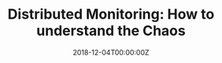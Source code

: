 ---
title: 'Distributed Monitoring: How to understand the Chaos'
date: 2018-12-04T00:00:00Z
slide: ""
embedSlide: ""
video: https://www.youtube.com/watch?v=9vbB0SxVFxs
embedVideo: https://www.youtube.com/embed/9vbB0SxVFxs
eventName: DevOpsCon Munich
eventLink: https://devopsconference.de/
city: ""
links: {}

---